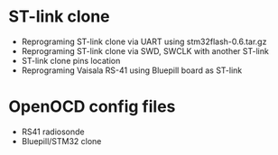 # ST-link clone 
* Reprograming ST-link clone via UART using stm32flash-0.6.tar.gz
* Reprograming ST-link clone via SWD, SWCLK with another ST-link
* ST-link clone pins location
* Reprograming Vaisala RS-41 using Bluepill board as ST-link

# OpenOCD config files
* RS41 radiosonde
* Bluepill/STM32 clone
